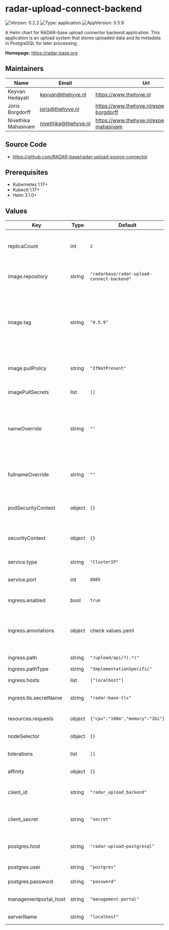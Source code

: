 

# radar-upload-connect-backend

![Version: 0.2.2](https://img.shields.io/badge/Version-0.2.2-informational?style=flat-square) ![Type: application](https://img.shields.io/badge/Type-application-informational?style=flat-square) ![AppVersion: 0.5.9](https://img.shields.io/badge/AppVersion-0.5.9-informational?style=flat-square)

A Helm chart for RADAR-base upload connector backend application. This application is an upload system that stores uploaded data and its metadata in PostgreSQL for later processing.

**Homepage:** <https://radar-base.org>

## Maintainers

| Name | Email | Url |
| ---- | ------ | --- |
| Keyvan Hedayati | <keyvan@thehyve.nl> | <https://www.thehyve.nl> |
| Joris Borgdorff | <joris@thehyve.nl> | <https://www.thehyve.nl/experts/joris-borgdorff> |
| Nivethika Mahasivam | <nivethika@thehyve.nl> | <https://www.thehyve.nl/experts/nivethika-mahasivam> |

## Source Code

* <https://github.com/RADAR-base/radar-upload-source-connector>

## Prerequisites
* Kubernetes 1.17+
* Kubectl 1.17+
* Helm 3.1.0+

## Values

| Key | Type | Default | Description |
|-----|------|---------|-------------|
| replicaCount | int | `2` | Number of radar-upload-connect-backend replicas to deploy |
| image.repository | string | `"radarbase/radar-upload-connect-backend"` | radar-upload-connect-backend image repository |
| image.tag | string | `"0.5.9"` | radar-upload-connect-backend image tag (immutable tags are recommended) Overrides the image tag whose default is the chart appVersion. |
| image.pullPolicy | string | `"IfNotPresent"` | radar-upload-connect-backend image pull policy |
| imagePullSecrets | list | `[]` | Docker registry secret names as an array |
| nameOverride | string | `""` | String to partially override radar-upload-connect-backend.fullname template with a string (will prepend the release name) |
| fullnameOverride | string | `""` | String to fully override radar-upload-connect-backend.fullname template with a string |
| podSecurityContext | object | `{}` | Configure radar-upload-connect-backend pods' Security Context |
| securityContext | object | `{}` | Configure radar-upload-connect-backend containers' Security Context |
| service.type | string | `"ClusterIP"` | Kubernetes Service type |
| service.port | int | `8085` | radar-upload-connect-backend port |
| ingress.enabled | bool | `true` | Enable ingress controller resource |
| ingress.annotations | object | check values.yaml | Annotations that define default ingress class, certificate issuer and proxy settings |
| ingress.path | string | `"/upload/api/?(.*)"` | Path within the url structure |
| ingress.pathType | string | `"ImplementationSpecific"` |  |
| ingress.hosts | list | `["localhost"]` | Host to listen to requests to |
| ingress.tls.secretName | string | `"radar-base-tls"` | Name of the secret containing TLS certificates |
| resources.requests | object | `{"cpu":"100m","memory":"2Gi"}` | CPU/Memory resource requests |
| nodeSelector | object | `{}` | Node labels for pod assignment |
| tolerations | list | `[]` | Toleration labels for pod assignment |
| affinity | object | `{}` | Affinity labels for pod assignment |
| client_id | string | `"radar_upload_backend"` | OAuth2 client id of the upload connect backend application |
| client_secret | string | `"secret"` | OAuth2 client secret of the upload connect backend |
| postgres.host | string | `"radar-upload-postgresql"` | Host name of the database to store uploaded data and metadata |
| postgres.user | string | `"postgres"` | Database username |
| postgres.password | string | `"password"` | Database password |
| managementportal_host | string | `"management-portal"` | Host name of the management portal application |
| serverName | string | `"localhost"` | Server name or domain name |
